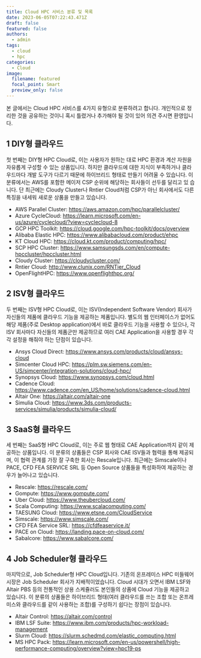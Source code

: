 ```yaml
---
title: Cloud HPC 서비스 분류 및 목록
date: 2023-06-05T07:22:43.471Z
draft: false
featured: false
authors:
  - admin
tags:
  - cloud
  - hpc
categories:
  - Cloud
image:
  filename: featured
  focal_point: Smart
  preview_only: false
---
```


본 글에서는 Cloud HPC 서비스를 4가지 유형으로 분류하려고 합니다. 개인적으로 정리한 것을 공유하는 것이니 혹시 틀렸거나 추가해야 될 것이 있어 의견 주시면 환영입니다.

## 1 DIY형 클라우드

첫 번째는 DIY형 HPC Cloud로, 이는 사용자가 원하는 대로 HPC 환경과 계산 자원을 자유롭게 구성할 수 있는 상품입니다. 하지만 클라우드에 대한 지식이 부족하거나 클라우드마다 개발 도구가 다르기 때문에 하이브리드 형태로 만들기 어려울 수 있습니다. 이 분류에서는 AWS를 포함한 메이저 CSP 순위에 해당하는 회사들이 선두를 달리고 있 습니다. 단 최근에는 Cloudy Cluster나 Rntier Cloud처럼 CSP가 아닌 회사에서도 다른 특징을 내세워 새로운 상품을 만들고 있습니다.

* AWS Parallel Cluster: <https://aws.amazon.com/hpc/parallelcluster/>
* Azure CycleCloud: <https://learn.microsoft.com/en-us/azure/cyclecloud/?view=cyclecloud-8>
* GCP HPC Toolkit: <https://cloud.google.com/hpc-toolkit/docs/overview>
* Alibaba Elastic HPC: <https://www.alibabacloud.com/product/ehpc>
* KT Cloud HPC: <https://cloud.kt.com/product/computing/hpc/>
* SCP HPC Cluster: <https://www.samsungsds.com/en/compute-hpccluster/hpccluster.html>
* Cloudy Cluster: <https://cloudycluster.com/>
* Rntier Cloud: <http://www.clunix.com/RNTier_Cloud>
* OpenFlightHPC: <https://www.openflighthpc.org/>

## 2 ISV형 클라우드

두 번째는 ISV형 HPC Cloud로, 이는 ISV(Independent Software Vendor) 회사가 자신들의 제품에 클라우드 기능을 제공하는 제품입니다. 별도의 웹 인터페이스가 없어도 해당 제품(주로 Desktop application)에서 바로 클라우드 기능을 사용할 수 있으나, 각 ISV 회사마다 자신들의 제품군만 제공하므로 여러 CAE Application을 사용할 경우 각각 설정을 해줘야 하는 단점이 있습니다.

* Ansys Cloud Direct: <https://www.ansys.com/products/cloud/ansys-cloud>
* Simcenter Cloud HPC: <https://plm.sw.siemens.com/en-US/simcenter/integration-solutions/cloud-hpc/>
* Synopsys Cloud: <https://www.synopsys.com/cloud.html>
* Cadence Cloud: <https://www.cadence.com/en_US/home/solutions/cadence-cloud.html>
* Altair One: <https://altair.com/altair-one>
* Simulia Cloud: <https://www.3ds.com/products-services/simulia/products/simulia-cloud/>

## 3 SaaS형 클라우드

세 번째는 SaaS형 HPC Cloud로, 이는 주로 웹 형태로 CAE Application까지 같이 제공하는 상품입니다. 이 분류의 상품들은 CSP 회사와 CAE ISV들과 협력을 통해 제공되며, 이 협력 관계를 가장 잘 구축한 회사는 Rescale입니다. 최근에는 Simscale이나 PACE, CFD FEA SERVICE SRL 등 Open Source 상품들을 특성화하여 제공하는 경우가 늘어나고 있습니다.

* Rescale: <https://rescale.com/>
* Gompute: <https://www.gompute.com/>
* Uber Cloud: <https://www.theubercloud.com/>
* Scala Computing: <https://www.scalacomputing.com/>
* TAESUNG Cloud: <https://www.etsne.com/CloudService>
* Simscale: <https://www.simscale.com/>
* CFD FEA Service SRL: <https://cfdfeaservice.it/>
* PACE on Cloud: <https://landing.pace-on-cloud.com/>
* Sabalcore: <https://www.sabalcore.com/>

## 4 Job Scheduler형 클라우드

마지막으로, Job Scheduler형 HPC Cloud입니다. 기존의 온프레미스 HPC 미들웨어 시장은 Job Scheduler 회사가 지배적이었습니다. Cloud 시대가 오면서 IBM LSF와 Altair PBS 등의 전통적인 상용 스케쥴러도 본인들의 상품에 Cloud 기능을 제공하고 있습니다. 이 분류의 상품들은 하이브리드 형태(여러 클라우드를 쓰는 조합 또는 온프레미스와 클라우드를 같이 사용하는 조합)를 구성하기 쉽다는 장점이 있습니다.

* Altair Control: <https://altair.com/control>
* IBM LSF Suite: <https://www.ibm.com/products/hpc-workload-management>
* Slurm Cloud: <https://slurm.schedmd.com/elastic_computing.html>
* MS HPC Pack: <https://learn.microsoft.com/en-us/powershell/high-performance-computing/overview?view=hpc19-ps>
